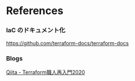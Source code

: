 # References

### IaC のドキュメント化

https://github.com/terraform-docs/terraform-docs
### Blogs

[Qiita - Terraform職人再入門2020](https://qiita.com/minamijoyo/items/3a7467f70d145ac03324)
